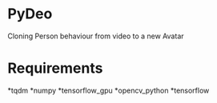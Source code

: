 # PyDeo
 Cloning Person behaviour from video to a new Avatar
 
 
 # Requirements
 *tqdm
 *numpy
 *tensorflow_gpu
 *opencv_python
 *tensorflow
